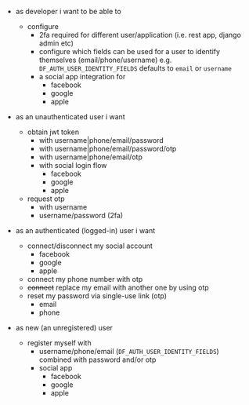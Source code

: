 - as developer i want to be able to
  - configure
    - 2fa required for different user/application (i.e. rest app, django admin etc)
    - configure which fields can be used for a user to identify themselves (email/phone/username)
    e.g. `DF_AUTH_USER_IDENTITY_FIELDS` defaults to `email` or `username`
    - a social app integration for
      - facebook
      - google
      - apple
- as an unauthenticated user i want
  - obtain jwt token
    - with username|phone/email/password
    - with username|phone/email/password/otp
    - with username|phone/email/otp
    - with social login flow
      - facebook
      - google
      - apple
  - request otp
    - with username
    - username/password (2fa)

- as an authenticated (logged-in) user i want
  - connect/disconnect my social account
    - facebook
    - google
    - apple
  - connect my phone number with otp
  - ~~connect~~ replace my email with another one by using otp
  - reset my password via single-use link (otp)
    - email
    - phone

- as new (an unregistered) user
  - register myself with
    - username/phone/email (`DF_AUTH_USER_IDENTITY_FIELDS`) combined with password and/or otp
    - social app
      - facebook
      - google
      - apple
